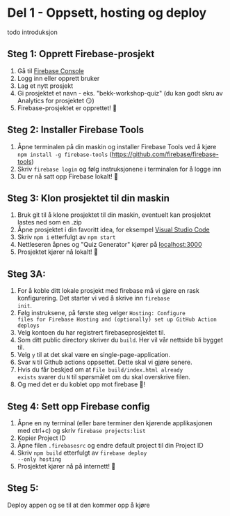 # Del 1 - Oppsett, hosting og deploy

todo introduksjon

## Steg 1: Opprett Firebase-prosjekt 
1. Gå til [Firebase Console](https://console.firebase.google.com)
2. Logg inn eller opprett bruker
3. Lag et nytt prosjekt
4. Gi prosjektet et navn - eks. "bekk-workshop-quiz" (du kan godt skru av Analytics for prosjektet 😏)
5. Firebase-prosjektet er opprettet! 🎉

## Steg 2: Installer Firebase Tools
1. Åpne terminalen på din maskin og installer Firebase Tools ved å kjøre <code>npm install -g firebase-tools</code> (https://github.com/firebase/firebase-tools)
2. Skriv <code>firebase login</code> og følg instruksjonene i terminalen for å logge inn
3. Du er nå satt opp Firebase lokalt! 🎉

## Steg 3: Klon prosjektet til din maskin
1. Bruk git til å klone prosjektet til din maskin, eventuelt kan prosjektet lastes ned som en .zip
2. Åpne prosjektet i din favoritt idea, for eksempel [Visual Studio Code](https://code.visualstudio.com/)
3. Skriv <code>npm i</code> etterfulgt av <code>npm start</code>
4. Nettleseren åpnes og "Quiz Generator" kjører på [localhost:3000](http://localhost:3000/)
5. Prosjektet kjører nå lokalt! 🎉

## Steg 3A:
1. For å koble ditt lokale prosjekt med firebase må vi gjøre en rask konfigurering. Det starter vi ved å skrive inn
<code>firebase init</code>.
2. Følg instruksene, på første steg velger <code>Hosting: Configure files for Firebase Hosting and (optionally) set up GitHub Action deploys</code>
3. Velg kontoen du har registrert firebaseprosjektet til.
4. Som ditt public directory skriver du <code>build</code>. Her vil vår nettside bli bygget til.
5. Velg <code>y</code> til at det skal være en single-page-application.
6. Svar <code>N</code> til Github actions oppsettet. Dette skal vi gjøre senere.
7. Hvis du får beskjed om at <code>File build/index.html already exists</code> svarer du <code>N</code> til spørsmålet om du skal overskrive filen.
8. Og med det er du koblet opp mot firebase 🎉!

## Steg 4: Sett opp Firebase config
1. Åpne en ny terminal (eller bare terminer den kjørende applikasjonen med ctrl+c) og skriv <code>firebase projects:list</code>
2. Kopier Project ID 
3. Åpne filen <code>.firebasesrc</code> og endre default project til din Project ID
4. Skriv <code>npm build</code> etterfulgt av <code>firebase deploy --only hosting</code>
5. Prosjektet kjører nå på internett! 🎉

## Steg 5:
Deploy appen og se til at den kommer opp å kjøre
